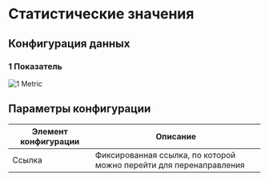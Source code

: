 # Статистические значения

## Конфигурация данных

### 1 Показатель

![1 Metric](https://static-docs.nocobase.com/202410101147166.png)

## Параметры конфигурации

| Элемент конфигурации | Описание |
| ------------------ | -------------------------------- |
| Ссылка | Фиксированная ссылка, по которой можно перейти для перенаправления |
